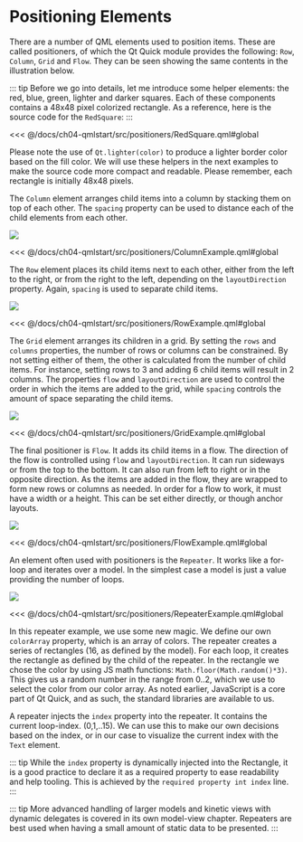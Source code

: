 # Positioning Elements

There are a number of QML elements used to position items. These are called positioners, of which the Qt Quick module provides the following: `Row`, `Column`, `Grid` and `Flow`. They can be seen showing the same contents in the illustration below.


::: tip
Before we go into details, let me introduce some helper elements: the red, blue, green, lighter and darker squares. Each of these components contains a 48x48 pixel colorized rectangle. As a reference, here is the source code for the `RedSquare`:
:::

<<< @/docs/ch04-qmlstart/src/positioners/RedSquare.qml#global

Please note the use of `Qt.lighter(color)` to produce a lighter border color based on the fill color. We will use these helpers in the next examples to make the source code more compact and readable. Please remember, each rectangle is initially 48x48 pixels.

The `Column` element arranges child items into a column by stacking them on top of each other. The `spacing` property can be used to distance each of the child elements from each other.

![](./assets/column.png)

<<< @/docs/ch04-qmlstart/src/positioners/ColumnExample.qml#global

The `Row` element places its child items next to each other, either from the left to the right, or from the right to the left, depending on the `layoutDirection` property. Again, `spacing` is used to separate child items.

![](./assets/row.png)

<<< @/docs/ch04-qmlstart/src/positioners/RowExample.qml#global

The `Grid` element arranges its children in a grid. By setting the `rows` and `columns` properties, the number of rows or columns can be constrained. By not setting either of them, the other is calculated from the number of child items. For instance, setting rows to 3 and adding 6 child items will result in 2 columns. The properties `flow` and `layoutDirection` are used to control the order in which the items are added to the grid, while `spacing` controls the amount of space separating the child items.

![](./assets/grid.png)

<<< @/docs/ch04-qmlstart/src/positioners/GridExample.qml#global

The final positioner is `Flow`. It adds its child items in a flow. The direction of the flow is controlled using `flow` and `layoutDirection`. It can run sideways or from the top to the bottom. It can also run from left to right or in the opposite direction. As the items are added in the flow, they are wrapped to form new rows or columns as needed. In order for a flow to work, it must have a width or a height. This can be set either directly, or though anchor layouts.

![](./assets/flow.png)

<<< @/docs/ch04-qmlstart/src/positioners/FlowExample.qml#global

An element often used with positioners is the `Repeater`. It works like a for-loop and iterates over a model. In the simplest case a model is just a value providing the number of loops.

![](./assets/repeater.png)

<<< @/docs/ch04-qmlstart/src/positioners/RepeaterExample.qml#global

In this repeater example, we use some new magic. We define our own `colorArray` property, which is an array of colors. The repeater creates a series of rectangles (16, as defined by the model). For each loop, it creates the rectangle as defined by the child of the repeater. In the rectangle we chose the color by using JS math functions: `Math.floor(Math.random()*3)`. This gives us a random number in the range from 0..2, which we use to select the color from our color array. As noted earlier, JavaScript is a core part of Qt Quick, and as such, the standard libraries are available to us.

A repeater injects the `index` property into the repeater. It contains the current loop-index. (0,1,..15). We can use this to make our own decisions based on the index, or in our case to visualize the current index with the `Text` element. 

::: tip
While the `index` property is dynamically injected into the Rectangle, it is a good practice to declare it as a required property to ease readability and help tooling. This is achieved by the `required property int index` line. 
:::

::: tip
More advanced handling of larger models and kinetic views with dynamic delegates is covered in its own model-view chapter. Repeaters are best used when having a small amount of static data to be presented.
:::

